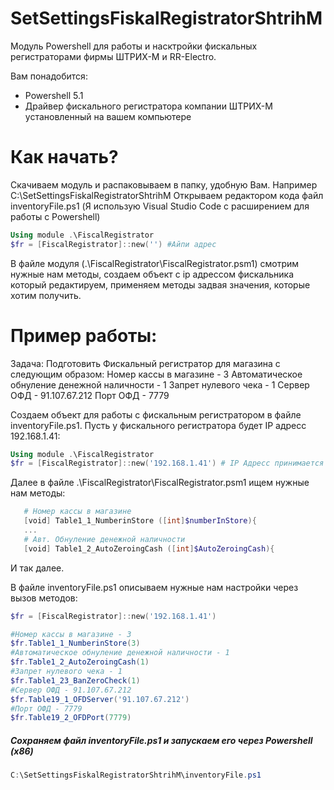 # SetSettingsFiskalRegistratorShtrihM

Модуль Powershell для работы и насктройки фискальных регистраторами фирмы ШТРИХ-М и RR-Electro.

Вам понадобится:

  - Powershell 5.1
  - Драйвер фискального регистратора компании ШТРИХ-М установленный на вашем компьютере

# Как начать?

Скачиваем модуль и распаковываем в папку, удобную Вам. Например C:\SetSettingsFiskalRegistratorShtrihM
Открываем редактором кода файл inventoryFile.ps1 (Я использую Visual Studio Code с расширением для работы с Powershell)

```powershell
Using module .\FiscalRegistrator
$fr = [FiscalRegistrator]::new('') #Айпи адрес
```

 В файле модуля (.\FiscalRegistrator\FiscalRegistrator.psm1) смотрим нужные нам методы, создаем объект с ip адрессом фискальника который редактируем, применяем методы задвая значения, которые хотим получить.
 
 # Пример работы:
 Задача:
 Подготовить Фискальный регистратор для магазина с следующим образом:
 Номер кассы в магазине - 3
 Автоматическое обнуление денежной наличности - 1
 Запрет нулевого чека - 1
 Сервер ОФД - 91.107.67.212
 Порт ОФД - 7779
 
 Создаем объект для работы с фискальным регистратором в файле inventoryFile.ps1. Пусть у фискального регистратора будет IP адресс 192.168.1.41:
 
 ```powershell
Using module .\FiscalRegistrator
$fr = [FiscalRegistrator]::new('192.168.1.41') # IP Адресс принимается как Строка, по этому берем его в ковычки
```

Далее в файле .\FiscalRegistrator\FiscalRegistrator.psm1 ищем нужные нам методы:
 ```powershell
    # Номер кассы в магазине
    [void] Table1_1_NumberinStore ([int]$numberInStore){
    ...
    # Авт. Обнуление денежной наличности
    [void] Table1_2_AutoZeroingCash ([int]$AutoZeroingCash){
```
И так далее.

В файле inventoryFile.ps1 описываем нужные нам настройки через вызов методов:

 ```powershell
$fr = [FiscalRegistrator]::new('192.168.1.41') 

#Номер кассы в магазине - 3
$fr.Table1_1_NumberinStore(3)
#Автоматическое обнуление денежной наличности - 1
$fr.Table1_2_AutoZeroingCash(1)
#Запрет нулевого чека - 1
$fr.Table1_23_BanZeroCheck(1)
#Сервер ОФД - 91.107.67.212
$fr.Table19_1_OFDServer('91.107.67.212')
#Порт ОФД - 7779
$fr.Table19_2_OFDPort(7779)
```

##### Сохраняем файл inventoryFile.ps1 и запускаем его через Powershell (x86)

 ```powershell
 C:\SetSettingsFiskalRegistratorShtrihM\inventoryFile.ps1
 ```
 